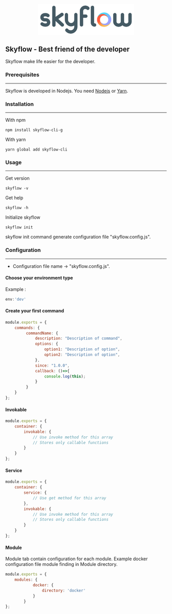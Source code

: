 <div align="center">
    <a href="https://skyflow.io/">
        <img width="300" src="resources/images/skyflow.png">
    </a>
</div>

## Skyflow - Best friend of the developer


Skyflow make life easier for the developer.

### Prerequisites

------------

Skyflow is developed in Nodejs. You need [Nodejs](https://nodejs.org) or [Yarn](https://yarnpkg.com).

### Installation

------------

With npm
```
npm install skyflow-cli-g
```

With yarn
```
yarn global add skyflow-cli
```

### Usage

------------

Get version
```
skyflow -v
```

Get help
```
skyflow -h
```

Initialize skyflow
```
skyflow init
```

skyflow init command generate configuration file "skyflow.config.js".

### Configuration

------------
- Configuration file name -> "skyflow.config.js".

#### Choose your environment type

Example :
```javascript
env:'dev'
```

#### Create your first command

```javascript
module.exports = {
    commands: {
         commandName: {
             description: "Description of command",
             options: {
                 option1: "Description of option",
                 option2: "Description of option",
             },
             since: "1.0.0",
             callback: ()=>{
                 console.log(this);
             }
         }
    }
};
```

#### Invokable

```javascript
module.exports = {
    container: {
        invokable: {
            // Use invoke method for this array
            // Stores only callable functions
        }
    }
};
```

#### Service

```javascript
module.exports = {
    container: {
        service: {
            // Use get method for this array
        },
        invokable: {
            // Use invoke method for this array
            // Stores only callable functions
        }
    }
};
```

#### Module
Module tab contain configuration for each module.
Example docker configuration file module finding in Module directory.

```javascript
module.exports = {
    modules: {
            docker: {
                directory: 'docker'
            }
        }
};
```